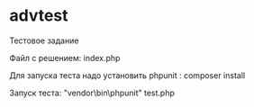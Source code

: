 # advtest
Тестовое задание

Файл с решением: index.php

Для запуска теста надо установить phpunit : composer install

Запуск теста: "vendor\bin\phpunit" test.php
